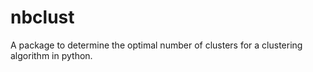 # nbclust
A package to determine the optimal number of clusters for a clustering algorithm in python.
